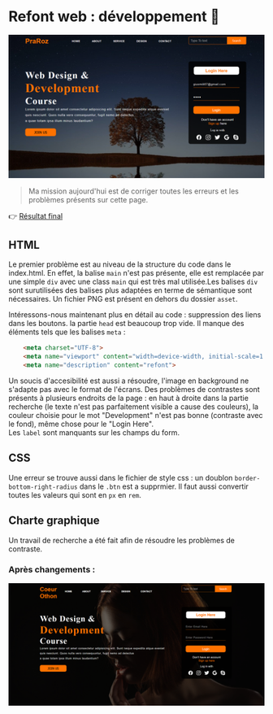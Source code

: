 # **Refont web : développement** 🚀 
![cover](./asset/cover.PNG)

>Ma mission aujourd'hui est de corriger toutes les erreurs et les problèmes présents sur cette page.

👉 [Résultat final](https://theocou.github.io/refontexo/)
## HTML
 Le premier problème est au niveau de la structure du code dans le index.html. En effet, la balise `main` n'est pas présente, elle est remplacée par une simple `div` avec une class `main` qui est très mal utilisée.Les balises `div` sont surutilisées des balises plus adaptées en terme de sémantique sont nécessaires. Un fichier PNG est présent en dehors du dossier `asset`.

Intéressons-nous maintenant plus en détail au code : suppression des liens dans les boutons. la partie `head` est beaucoup trop vide. Il manque des éléments tels que les balises `meta` :

```html
    <meta charset="UTF-8">
    <meta name="viewport" content="width=device-width, initial-scale=1.0">
    <meta name="description" content="refont">
```

Un soucis d'accesibilité est aussi a résoudre, l'image en background ne s'adapte pas avec le format de l'écrans. Des problèmes de contrastes sont présents à plusieurs endroits de la page : en haut à droite dans la partie recherche (le texte n'est pas parfaitement visible a cause des couleurs), la couleur choisie pour le mot "Development" n'est pas bonne (contraste avec le fond), même chose pour le "Login Here".<br> Les `label` sont manquants sur les champs du form.

## CSS

Une erreur se trouve aussi dans le fichier de style css : un doublon `border-bottom-right-radius` dans le `.btn` est a supprmier. Il faut aussi convertir toutes les valeurs qui sont en `px` en `rem`.

## Charte graphique

Un travail de recherche a été fait afin de résoudre les problèmes de contraste.

### Après changements :

![preview](./asset/preview.PNG)